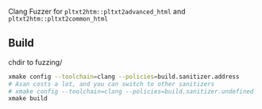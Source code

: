 Clang Fuzzer for `pltxt2htm::pltxt2advanced_html` and `pltxt2htm::pltxt2common_html`

## Build
chdir to fuzzing/

```sh
xmake config --toolchain=clang --policies=build.sanitizer.address
# Asan costs a lot, and you can switch to other sanitizers
# xmake config --toolchain=clang --policies=build.sanitizer.undefined
xmake build
```
